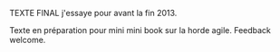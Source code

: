 
TEXTE FINAL j'essaye pour avant la fin 2013.

Texte en préparation pour mini mini book sur la horde agile. 
Feedback welcome. 
